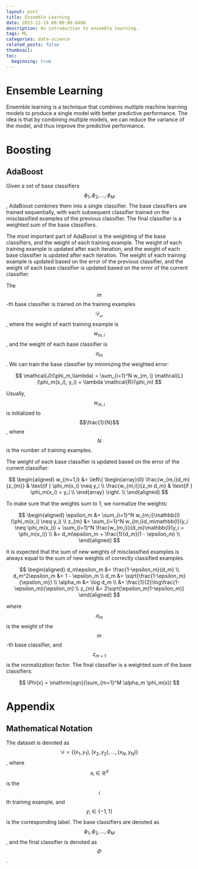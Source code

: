 ```yaml
---
layout: post
title: Ensemble Learning
date: 2023-12-19 00:00:00-0400
description: An introduction to ensemble learning.
tags: ML
categories: data-science
related_posts: false
thumbnail:
toc:
  beginning: true
---
```


# Ensemble Learning

Ensemble learning is a technique that combines multiple machine learning models to produce a single model with better predictive performance. The idea is that by combining multiple models, we can reduce the variance of the model, and thus improve the predictive performance.

# Boosting

## AdaBoost

Given a set of base classifiers $$\phi_1, \phi_2, \ldots, \phi_M$$, AdaBoost combines them into a single classifier. The base classifiers are trained sequentially, with each subsequent classifier trained on the misclassified examples of the previous classifier. The final classifier is a weighted sum of the base classifiers.

The most important part of AdaBoost is the weighting of the base classifiers, and the weight of each training example. The weight of each training example is updated after each iteration, and the weight of each base classifier is updated after each iteration. The weight of each training example is updated based on the error of the previous classifier, and the weight of each base classifier is updated based on the error of the current classifier.

The $$m$$-th base classifier is trained on the training examples $$\mathcal{D_m}$$, where the weight of each training example is $$w_{m, i}$$, and the weight of each base classifier is $$\alpha_m$$. We can train the base classifier by minimizing the weighted error:

$$
\mathcal{J}(\phi_m,\lambda) = \sum_{i=1}^N w_{m, i} \mathcal{L}(\phi_m(x_i), y_i) + \lambda \mathcal{R}(\phi_m)
$$

Usually, $$w_{m,i}$$ is initialized to $$\frac{1}{N}$$, where $$N$$ is the number of training examples.

The weight of each base classifier is updated based on the error of the current classifier:

$$
\begin{aligned}
w_{m+1,i} &= \left\{
\begin{array}{ll}
\frac{w_{m,i}d_m}{z_{m}} & \text{if } \phi_m(x_i) \neq y_i \\
\frac{w_{m,i}}{z_m d_m} & \text{if } \phi_m(x_i) = y_i \\
\end{array}
\right. \\
\end{aligned}
$$

To make sure that the weights sum to 1, we normalize the weights:

$$
\begin{aligned}
\epsilon_m &= \sum_{i=1}^N w_{m,i}\mathbb{I}(\phi_m(x_i) \neq y_i) \\
z_{m} &= \sum_{i=1}^N w_{m,i}d_m\mathbb{I}(y_i \neq \phi_m(x_i)) + \sum_{i=1}^N \frac{w_{m,i}}{d_m}\mathbb{I}(y_i = \phi_m(x_i)) \\
&= d_m\epsilon_m + \frac{1}{d_m}(1 - \epsilon_m) \\
\end{aligned}
$$

It is expected that the sum of new weights of misclassified examples is always equal to the sum of new weights of correctly classified examples.

$$
\begin{aligned}
d_m\epsilon_m &= \frac{1-\epsilon_m}{d_m} \\
d_m^2\epsilon_m &= 1 - \epsilon_m \\
d_m &= \sqrt{\frac{1-\epsilon_m}{\epsilon_m}} \\
\alpha_m &= \log d_m \\
&= \frac{1}{2}\log\frac{1-\epsilon_m}{\epsilon_m} \\
z_{m} &= 2\sqrt{\epsilon_m(1-\epsilon_m)}
\end{aligned}
$$

where $$\alpha_m$$ is the weight of the $$m$$-th base classifier, and $$z_{m+1}$$ is the normalization factor. The final classifier is a weighted sum of the base classifiers:

$$
\Phi(x) = \mathrm{sgn}(\sum_{m=1}^M \alpha_m \phi_m(x))
$$

# Appendix

## Mathematical Notation

The dataset is denoted as $$\mathcal{D} = \{(x_1, y_1), (x_2, y_2), \ldots, (x_N, y_N)\}$$, where $$x_i \in \mathbb{R}^d$$ is the $$i$$th training example, and $$y_i \in \{-1, 1\}$$ is the corresponding label. The base classifiers are denoted as $$\phi_1, \phi_2, \ldots, \phi_M$$, and the final classifier is denoted as $$\Phi$$.